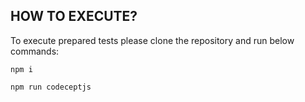 ## HOW TO EXECUTE?

To execute prepared tests please clone the repository and run below commands:

```
npm i
```

```
npm run codeceptjs
```